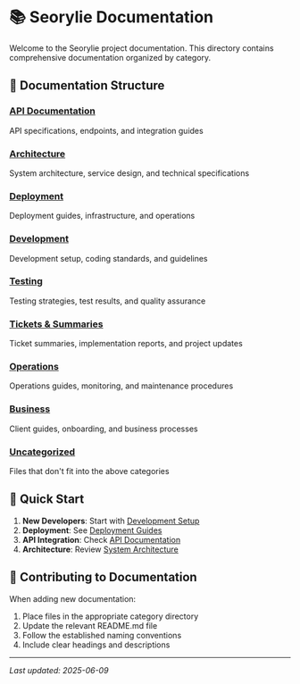 # 📚 Seorylie Documentation

Welcome to the Seorylie project documentation. This directory contains comprehensive documentation organized by category.

## 📁 Documentation Structure

### [API Documentation](api/README.md)
API specifications, endpoints, and integration guides

### [Architecture](architecture/README.md)
System architecture, service design, and technical specifications

### [Deployment](deployment/README.md)
Deployment guides, infrastructure, and operations

### [Development](development/README.md)
Development setup, coding standards, and guidelines

### [Testing](testing/README.md)
Testing strategies, test results, and quality assurance

### [Tickets & Summaries](tickets/README.md)
Ticket summaries, implementation reports, and project updates

### [Operations](operations/README.md)
Operations guides, monitoring, and maintenance procedures

### [Business](business/README.md)
Client guides, onboarding, and business processes


### [Uncategorized](uncategorized/README.md)
Files that don't fit into the above categories

## 🚀 Quick Start

1. **New Developers**: Start with [Development Setup](development/README.md)
2. **Deployment**: See [Deployment Guides](deployment/README.md)
3. **API Integration**: Check [API Documentation](api/README.md)
4. **Architecture**: Review [System Architecture](architecture/README.md)

## 📝 Contributing to Documentation

When adding new documentation:
1. Place files in the appropriate category directory
2. Update the relevant README.md file
3. Follow the established naming conventions
4. Include clear headings and descriptions

---

*Last updated: 2025-06-09*
